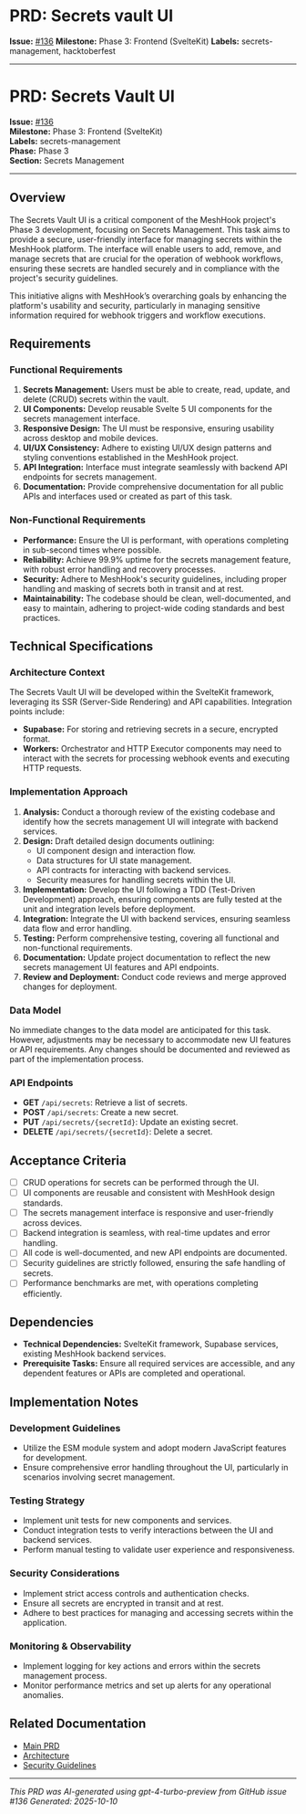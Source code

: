 # PRD: Secrets vault UI

**Issue:** [#136](https://github.com/profullstack/meshhook/issues/136)
**Milestone:** Phase 3: Frontend (SvelteKit)
**Labels:** secrets-management, hacktoberfest

---

# PRD: Secrets Vault UI

**Issue:** [#136](https://github.com/profullstack/meshhook/issues/136)  
**Milestone:** Phase 3: Frontend (SvelteKit)  
**Labels:** secrets-management  
**Phase:** Phase 3  
**Section:** Secrets Management

---

## Overview

The Secrets Vault UI is a critical component of the MeshHook project's Phase 3 development, focusing on Secrets Management. This task aims to provide a secure, user-friendly interface for managing secrets within the MeshHook platform. The interface will enable users to add, remove, and manage secrets that are crucial for the operation of webhook workflows, ensuring these secrets are handled securely and in compliance with the project's security guidelines.

This initiative aligns with MeshHook’s overarching goals by enhancing the platform's usability and security, particularly in managing sensitive information required for webhook triggers and workflow executions.

## Requirements

### Functional Requirements

1. **Secrets Management:** Users must be able to create, read, update, and delete (CRUD) secrets within the vault.
2. **UI Components:** Develop reusable Svelte 5 UI components for the secrets management interface.
3. **Responsive Design:** The UI must be responsive, ensuring usability across desktop and mobile devices.
4. **UI/UX Consistency:** Adhere to existing UI/UX design patterns and styling conventions established in the MeshHook project.
5. **API Integration:** Interface must integrate seamlessly with backend API endpoints for secrets management.
6. **Documentation:** Provide comprehensive documentation for all public APIs and interfaces used or created as part of this task.

### Non-Functional Requirements

- **Performance:** Ensure the UI is performant, with operations completing in sub-second times where possible.
- **Reliability:** Achieve 99.9% uptime for the secrets management feature, with robust error handling and recovery processes.
- **Security:** Adhere to MeshHook's security guidelines, including proper handling and masking of secrets both in transit and at rest.
- **Maintainability:** The codebase should be clean, well-documented, and easy to maintain, adhering to project-wide coding standards and best practices.

## Technical Specifications

### Architecture Context

The Secrets Vault UI will be developed within the SvelteKit framework, leveraging its SSR (Server-Side Rendering) and API capabilities. Integration points include:

- **Supabase:** For storing and retrieving secrets in a secure, encrypted format.
- **Workers:** Orchestrator and HTTP Executor components may need to interact with the secrets for processing webhook events and executing HTTP requests.

### Implementation Approach

1. **Analysis:** Conduct a thorough review of the existing codebase and identify how the secrets management UI will integrate with backend services.
2. **Design:** Draft detailed design documents outlining:
   - UI component design and interaction flow.
   - Data structures for UI state management.
   - API contracts for interacting with backend services.
   - Security measures for handling secrets within the UI.
3. **Implementation:** Develop the UI following a TDD (Test-Driven Development) approach, ensuring components are fully tested at the unit and integration levels before deployment.
4. **Integration:** Integrate the UI with backend services, ensuring seamless data flow and error handling.
5. **Testing:** Perform comprehensive testing, covering all functional and non-functional requirements.
6. **Documentation:** Update project documentation to reflect the new secrets management UI features and API endpoints.
7. **Review and Deployment:** Conduct code reviews and merge approved changes for deployment.

### Data Model

No immediate changes to the data model are anticipated for this task. However, adjustments may be necessary to accommodate new UI features or API requirements. Any changes should be documented and reviewed as part of the implementation process.

### API Endpoints

- **GET** `/api/secrets`: Retrieve a list of secrets.
- **POST** `/api/secrets`: Create a new secret.
- **PUT** `/api/secrets/{secretId}`: Update an existing secret.
- **DELETE** `/api/secrets/{secretId}`: Delete a secret.

## Acceptance Criteria

- [ ] CRUD operations for secrets can be performed through the UI.
- [ ] UI components are reusable and consistent with MeshHook design standards.
- [ ] The secrets management interface is responsive and user-friendly across devices.
- [ ] Backend integration is seamless, with real-time updates and error handling.
- [ ] All code is well-documented, and new API endpoints are documented.
- [ ] Security guidelines are strictly followed, ensuring the safe handling of secrets.
- [ ] Performance benchmarks are met, with operations completing efficiently.

## Dependencies

- **Technical Dependencies:** SvelteKit framework, Supabase services, existing MeshHook backend services.
- **Prerequisite Tasks:** Ensure all required services are accessible, and any dependent features or APIs are completed and operational.

## Implementation Notes

### Development Guidelines

- Utilize the ESM module system and adopt modern JavaScript features for development.
- Ensure comprehensive error handling throughout the UI, particularly in scenarios involving secret management.

### Testing Strategy

- Implement unit tests for new components and services.
- Conduct integration tests to verify interactions between the UI and backend services.
- Perform manual testing to validate user experience and responsiveness.

### Security Considerations

- Implement strict access controls and authentication checks.
- Ensure all secrets are encrypted in transit and at rest.
- Adhere to best practices for managing and accessing secrets within the application.

### Monitoring & Observability

- Implement logging for key actions and errors within the secrets management process.
- Monitor performance metrics and set up alerts for any operational anomalies.

## Related Documentation

- [Main PRD](../PRD.md)
- [Architecture](../Architecture.md)
- [Security Guidelines](../Security.md)

---

*This PRD was AI-generated using gpt-4-turbo-preview from GitHub issue #136*
*Generated: 2025-10-10*
